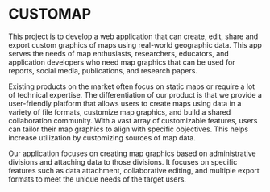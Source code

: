 # CUSTOMAP
This project is to develop a web application that can create, edit, share and export custom graphics of maps using real-world geographic data. This app serves the needs of map enthusiasts, researchers, educators, and application developers who need map graphics that can be used for reports, social media, publications, and research papers.

Existing products on the market often focus on static maps or require a lot of technical expertise. The differentiation of our product is that we provide a user-friendly platform that allows users to create maps using data in a variety of file formats, customize map graphics, and build a shared collaboration community. With a vast array of customizable features, users can tailor their map graphics to align with specific objectives. This helps increase utilization by customizing sources of map data.

Our application focuses on creating map graphics based on administrative divisions and attaching data to those divisions. It focuses on specific features such as data attachment, collaborative editing, and multiple export formats to meet the unique needs of the target users.
